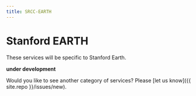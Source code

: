 ```yaml
---
title: SRCC-EARTH
---
```


# Stanford EARTH

These services will be specific to Stanford Earth.

**under development**

Would you like to see another category of services? Please
[let us know]({{ site.repo }}/issues/new).
